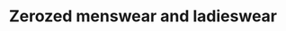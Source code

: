 ---
title: "Zerozed menswear and ladieswear"
url: /thiruvananthapuram/zerozed-menswear-and-ladieswear/
shop: clothes
---